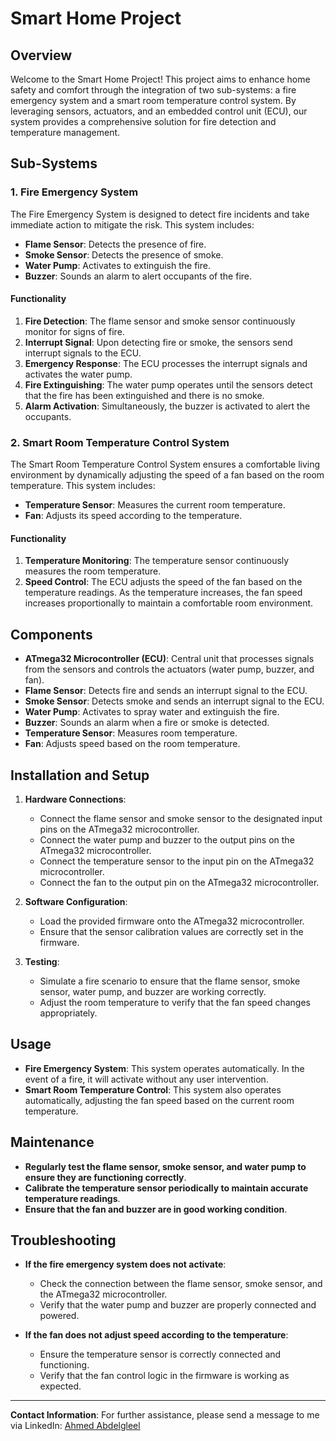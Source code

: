 # Smart Home Project

## Overview

Welcome to the Smart Home Project! This project aims to enhance home safety and comfort through the integration of two sub-systems: a fire emergency system and a smart room temperature control system. By leveraging sensors, actuators, and an embedded control unit (ECU), our system provides a comprehensive solution for fire detection and temperature management.

## Sub-Systems

### 1. Fire Emergency System

The Fire Emergency System is designed to detect fire incidents and take immediate action to mitigate the risk. This system includes:

- **Flame Sensor**: Detects the presence of fire.
- **Smoke Sensor**: Detects the presence of smoke.
- **Water Pump**: Activates to extinguish the fire.
- **Buzzer**: Sounds an alarm to alert occupants of the fire.

#### Functionality

1. **Fire Detection**: The flame sensor and smoke sensor continuously monitor for signs of fire.
2. **Interrupt Signal**: Upon detecting fire or smoke, the sensors send interrupt signals to the ECU.
3. **Emergency Response**: The ECU processes the interrupt signals and activates the water pump.
4. **Fire Extinguishing**: The water pump operates until the sensors detect that the fire has been extinguished and there is no smoke.
5. **Alarm Activation**: Simultaneously, the buzzer is activated to alert the occupants.

### 2. Smart Room Temperature Control System

The Smart Room Temperature Control System ensures a comfortable living environment by dynamically adjusting the speed of a fan based on the room temperature. This system includes:

- **Temperature Sensor**: Measures the current room temperature.
- **Fan**: Adjusts its speed according to the temperature.

#### Functionality

1. **Temperature Monitoring**: The temperature sensor continuously measures the room temperature.
2. **Speed Control**: The ECU adjusts the speed of the fan based on the temperature readings. As the temperature increases, the fan speed increases proportionally to maintain a comfortable room environment.

## Components

- **ATmega32 Microcontroller (ECU)**: Central unit that processes signals from the sensors and controls the actuators (water pump, buzzer, and fan).
- **Flame Sensor**: Detects fire and sends an interrupt signal to the ECU.
- **Smoke Sensor**: Detects smoke and sends an interrupt signal to the ECU.
- **Water Pump**: Activates to spray water and extinguish the fire.
- **Buzzer**: Sounds an alarm when a fire or smoke is detected.
- **Temperature Sensor**: Measures room temperature.
- **Fan**: Adjusts speed based on the room temperature.

## Installation and Setup

1. **Hardware Connections**:
   - Connect the flame sensor and smoke sensor to the designated input pins on the ATmega32 microcontroller.
   - Connect the water pump and buzzer to the output pins on the ATmega32 microcontroller.
   - Connect the temperature sensor to the input pin on the ATmega32 microcontroller.
   - Connect the fan to the output pin on the ATmega32 microcontroller.

2. **Software Configuration**:
   - Load the provided firmware onto the ATmega32 microcontroller.
   - Ensure that the sensor calibration values are correctly set in the firmware.

3. **Testing**:
   - Simulate a fire scenario to ensure that the flame sensor, smoke sensor, water pump, and buzzer are working correctly.
   - Adjust the room temperature to verify that the fan speed changes appropriately.

## Usage

- **Fire Emergency System**: This system operates automatically. In the event of a fire, it will activate without any user intervention.
- **Smart Room Temperature Control**: This system also operates automatically, adjusting the fan speed based on the current room temperature.

## Maintenance

- **Regularly test the flame sensor, smoke sensor, and water pump to ensure they are functioning correctly**.
- **Calibrate the temperature sensor periodically to maintain accurate temperature readings**.
- **Ensure that the fan and buzzer are in good working condition**.

## Troubleshooting

- **If the fire emergency system does not activate**:
  - Check the connection between the flame sensor, smoke sensor, and the ATmega32 microcontroller.
  - Verify that the water pump and buzzer are properly connected and powered.
  
- **If the fan does not adjust speed according to the temperature**:
  - Ensure the temperature sensor is correctly connected and functioning.
  - Verify that the fan control logic in the firmware is working as expected.

---

**Contact Information**: For further assistance, please send a message to me via LinkedIn: [Ahmed Abdelgleel](https://www.linkedin.com/in/ahmed-abdelgleel-95a675252/)
